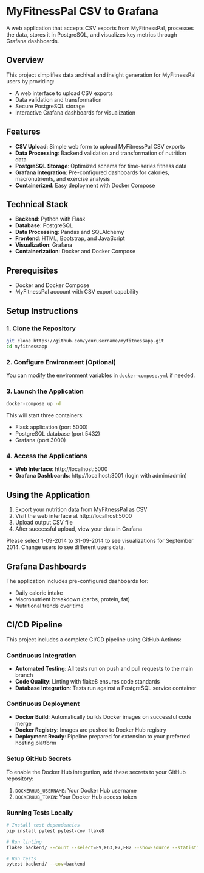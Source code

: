 # MyFitnessPal CSV to Grafana

A web application that accepts CSV exports from MyFitnessPal, processes the data, stores it in PostgreSQL, and visualizes key metrics through Grafana dashboards.

## Overview

This project simplifies data archival and insight generation for MyFitnessPal users by providing:

- A web interface to upload CSV exports
- Data validation and transformation
- Secure PostgreSQL storage
- Interactive Grafana dashboards for visualization

## Features

- **CSV Upload**: Simple web form to upload MyFitnessPal CSV exports
- **Data Processing**: Backend validation and transformation of nutrition data
- **PostgreSQL Storage**: Optimized schema for time-series fitness data
- **Grafana Integration**: Pre-configured dashboards for calories, macronutrients, and exercise analysis
- **Containerized**: Easy deployment with Docker Compose

## Technical Stack

- **Backend**: Python with Flask
- **Database**: PostgreSQL 
- **Data Processing**: Pandas and SQLAlchemy
- **Frontend**: HTML, Bootstrap, and JavaScript
- **Visualization**: Grafana
- **Containerization**: Docker and Docker Compose

## Prerequisites

- Docker and Docker Compose
- MyFitnessPal account with CSV export capability

## Setup Instructions

### 1. Clone the Repository

```bash
git clone https://github.com/yourusername/myfitnessapp.git
cd myfitnessapp
```

### 2. Configure Environment (Optional)

You can modify the environment variables in `docker-compose.yml` if needed.

### 3. Launch the Application

```bash
docker-compose up -d
```

This will start three containers:
- Flask application (port 5000)
- PostgreSQL database (port 5432)
- Grafana (port 3000)

### 4. Access the Applications

- **Web Interface**: http://localhost:5000
- **Grafana Dashboards**: http://localhost:3001 (login with admin/admin)

## Using the Application

1. Export your nutrition data from MyFitnessPal as CSV
2. Visit the web interface at http://localhost:5000
3. Upload output CSV file 
4. After successful upload, view your data in Grafana

Please select 1-09-2014 to 31-09-2014 to see visualizations for September 2014. Change users to see different users data.

## Grafana Dashboards

The application includes pre-configured dashboards for:

- Daily caloric intake
- Macronutrient breakdown (carbs, protein, fat)
- Nutritional trends over time

## CI/CD Pipeline

This project includes a complete CI/CD pipeline using GitHub Actions:

### Continuous Integration

- **Automated Testing**: All tests run on push and pull requests to the main branch
- **Code Quality**: Linting with flake8 ensures code standards
- **Database Integration**: Tests run against a PostgreSQL service container

### Continuous Deployment

- **Docker Build**: Automatically builds Docker images on successful code merge
- **Docker Registry**: Images are pushed to Docker Hub registry
- **Deployment Ready**: Pipeline prepared for extension to your preferred hosting platform

### Setup GitHub Secrets

To enable the Docker Hub integration, add these secrets to your GitHub repository:

1. `DOCKERHUB_USERNAME`: Your Docker Hub username
2. `DOCKERHUB_TOKEN`: Your Docker Hub access token

### Running Tests Locally

```bash
# Install test dependencies
pip install pytest pytest-cov flake8

# Run linting
flake8 backend/ --count --select=E9,F63,F7,F82 --show-source --statistics --exclude=venv,backend/venv,__pycache__,site-packages

# Run tests
pytest backend/ --cov=backend
```